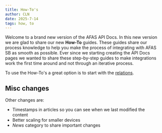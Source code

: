 ```yaml
---
title: How-To's
author: CLN
date: 2025-7-14
tags: how, to
---
```


Welcome to a brand new version of the AFAS API Docs. In this new version we are glad to share our new **How-To** guides. These guides share our process knowledge to help you make the process of integrating with AFAS SB as smooth as possible. Ever since we starting creating the API Docs pages we wanted to share these step-by-step guides to make integrations work the first time around and not through an iterative process.

To use the How-To's a great option is to start with the [relations](https://docs.afas.help/sb/en/howto%20relations).

## Misc changes

Other changes are:

- Timestamps in articles so you can see when we last modified the content
- Better scaling for smaller devices
- *News* category to share important changes
